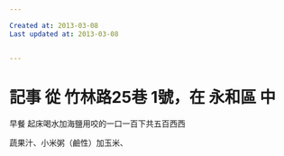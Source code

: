 ```yaml
---

Created at: 2013-03-08
Last updated at: 2013-03-08


---
```


# 記事 從 竹林路25巷 1號，在 永和區 中


早餐
起床喝水加海鹽用咬的一口一百下共五百西西

蔬果汁、小米粥（鹼性）加玉米、

